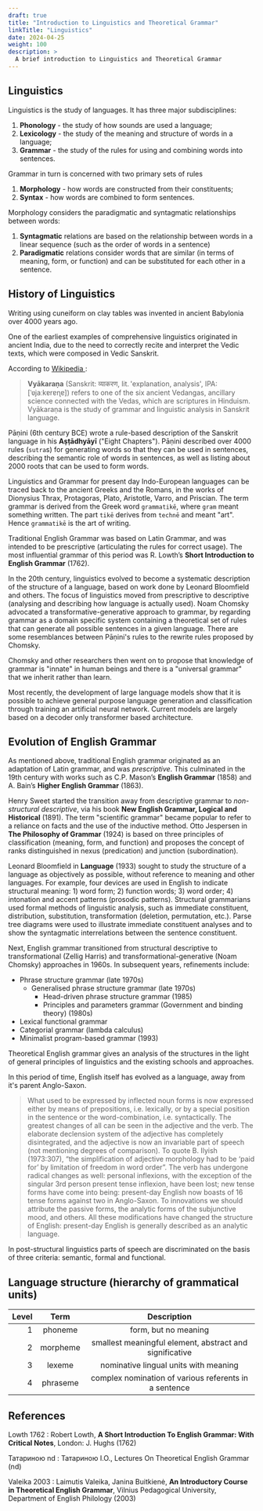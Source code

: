 ```yaml
---
draft: true
title: "Introduction to Linguistics and Theoretical Grammar"
linkTitle: "Linguistics"
date: 2024-04-25
weight: 100
description: >
  A brief introduction to Linguistics and Theoretical Grammar
---
```


## Linguistics

Linguistics is the study of languages. It has three major subdisciplines:

1. **Phonology** - the study of how sounds are used a language;
2. **Lexicology** - the study of the meaning and structure of words in a language;
3. **Grammar** - the study of the rules for using and combining words into sentences.

Grammar in turn is concerned with two primary sets of rules

1. **Morphology** - how words are constructed from their constituents;
2. **Syntax** - how words are combined to form sentences.

Morphology considers the paradigmatic and syntagmatic relationships between words:

1. **Syntagmatic** relations are based on the relationship between words in a linear sequence (such as the order of words in a sentence)
2. **Paradigmatic** relations consider words that are similar (in terms of meaning, form, or function) and can be substituted for each other in a sentence.

## History of Linguistics

Writing using cuneiform on clay tables was invented in ancient Babylonia over 4000 years ago.

One of the earliest examples of comprehensive linguistics originated in ancient India, due to the need to correctly recite and interpret the Vedic texts, which were composed in Vedic Sanskrit.

According to [Wikipedia ](https://en.wikipedia.org/wiki/Vyākaraṇa):

>**Vyākaraṇa** (Sanskrit: व्याकरण, lit. 'explanation, analysis', IPA: [ˈʋjaːkɐrɐɳɐ]) refers to one of the six ancient Vedangas, ancillary science connected with the Vedas, which are scriptures in Hinduism. Vyākaraṇa is the study of grammar and linguistic analysis in Sanskrit language.

Pāṇini (6th century BCE) wrote a rule-based description of the Sanskrit language in his **Aṣṭādhyāyī** ("Eight Chapters"). Pāṇini described over 4000 rules (`sutra`s) for generating words so that they can be used in sentences, describing the semantic role of words in sentences, as well as listing about 2000 roots that can be used to form words.

Linguistics and Grammar for present day Indo-European languages can be traced back to the ancient Greeks and the Romans, in the works of Dionysius Thrax, Protagoras, Plato, Aristotle, Varro, and Priscian. The term grammar is derived from the Greek word `grammatikē`, where `gram` meant something written. The part `tikē` derives from `technē` and meant "art". Hence `grammatikē` is the art of writing.

Traditional English Grammar was based on Latin Grammar, and was intended to be prescriptive (articulating the rules for correct usage). The most influential grammar of this period was R. Lowth’s **Short Introduction to English Grammar** (1762).

In the 20th century, linguistics evolved to become a systematic description of the structure of a language, based on work done by Leonard Bloomfield and others. The focus of linguistics moved from prescriptive to descriptive (analysing and describing how language is actually used). Noam Chomsky advocated a transformative-generative approach to grammar, by regarding grammar as a domain specific system containing a theoretical set of rules that can generate all possible sentences in a given language. There are some resemblances between Pāṇini's rules to the rewrite rules proposed by Chomsky.

Chomsky and other researchers then went on to propose that knowledge of grammar is "innate" in human beings and there is a "universal grammar" that we inherit rather than learn.

Most recently, the development of large language models show that it is possible to achieve general purpose language generation and classification through training an artificial neural network. Current models are largely based on a decoder only transformer based architecture.

## Evolution of English Grammar

As mentioned above, traditional English grammar originated as an adaptation of Latin grammar, and was *prescriptive*. This culminated in the 19th century with works such as C.P. Mason’s **English Grammar** (1858) and A. Bain’s **Higher English Grammar** (1863).

Henry Sweet started the transition away from descriptive grammar to *non-structural descriptive*, via his book **New English Grammar, Logical and Historical** (1891). The term "scientific grammar" became popular to refer to a reliance on facts and the use of the inductive method. Otto Jespersen in **The Philosophy of Grammar** (1924) is based on three principles of classification (meaning, form, and function) and proposes the concept of ranks distinguished in nexus (predication) and junction (subordination).

Leonard Bloomfield in **Language** (1933) sought to study the structure of a language as objectively as possible, without reference to meaning and other languages. For example, four devices are used in English to indicate structural meaning: 1) word form; 2) function words; 3) word order; 4) intonation and accent patterns (prosodic patterns). Structural grammarians used formal methods of linguistic analysis, such as immediate constituent, distribution, substitution, transformation (deletion, permutation, etc.). Parse tree diagrams were used to illustrate immediate constituent analyses and to show the syntagmatic interrelations between the sentence constituent.

Next, English grammar transitioned from structural descriptive to transformational (Zellig Harris) and transformational-generative (Noam Chomsky) approaches in 1960s. In subsequent years, refinements include:

* Phrase structure grammar (late 1970s)
  * Generalised phrase structure grammar (late 1970s)
    * Head-driven phrase structure grammar (1985)
    * Principles and parameters grammar (Government and binding theory) (1980s)
* Lexical functional grammar
* Categorial grammar (lambda calculus)
* Minimalist program-based grammar (1993)

Theoretical English grammar gives an analysis of the structures in the light of general principles of linguistics and the existing schools and approaches.

In this period of time, English itself has evolved as a language, away from it's parent Anglo-Saxon.

>What used to be expressed by inflected noun forms is now expressed either by means of prepositions, i.e. lexically, or by a special position in the sentence or the word-combination, i.e. syntactically. The greatest changes of all can be seen in the adjective and the verb. The elaborate declension system of the adjective has completely disintegrated, and the adjective is now an invariable part of speech (not mentioning degrees of comparison). To quote B. Ilyish (1973:307), “the simplification of adjective morphology had to be ‘paid for’ by limitation of freedom in word order”. The verb has undergone radical changes as well: personal inflexions, with the exception of the singular 3rd person present tense inflexion, have been lost; new tense forms have come into being: present-day English now boasts of 16 tense forms against two in Anglo-Saxon. To innovations we should attribute the passive forms, the analytic forms of the subjunctive mood, and others. All these modifications have changed the structure of English: present-day English is generally described as an analytic language.

In post-structural linguistics parts of speech are discriminated on the basis of three criteria: semantic, formal and functional.

## Language structure (hierarchy of grammatical units)

| Level | Term | Description |
| --: | :-: | :-: |
| 1 | phoneme | form, but no meaning |
| 2 | morpheme | smallest meaningful element, abstract and significative |
| 3 | lexeme | nominative lingual units with meaning |
| 4 | phraseme | complex nomination of various referents in a sentence |

## References

Lowth 1762
: Robert Lowth, **A Short Introduction To English Grammar: With Critical Notes**, London: J. Hughs (1762)

Татариною nd
: Татариною І.О., Lectures On Theoretical English Grammar (nd)

Valeika 2003
: Laimutis Valeika, Janina Buitkienė, **An Introductory Course in Theoretical English Grammar**, Vilnius Pedagogical University, Department of English Philology (2003)
